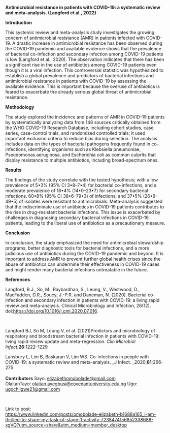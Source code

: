 **Antimicrobial resistance in patients with COVID-19: a systematic review and meta-analysis. (Langford et al., 2022)**

**Introduction**

This systemic review and meta-analysis study investigates the growing concern of antimicrobial resistance (AMR) in patients infected with COVID-19. A drastic increase in antimicrobial resistance has been observed during the COVID-19 pandemic and available evidence shows that the prevalence of bacterial co-infection and secondary infection among COVID-19 patients is low (Langford et al., 2020). The observation indicates that there has been a significant rise in the use of antibiotics among COVID-19 patients even though it is a viral infection. This controversial statistic was hypothesized to establish a global prevalence and predictors of bacterial infections and antimicrobial resistance in patients with COVID-19 by assessing the available evidence. This is important because the overuse of antibiotics is feared to exacerbate the already serious global threat of antimicrobial resistance.

**Methodology**

The study explored the incidence and patterns of AMR in COVID-19 patients by systematically analyzing data from 148 sources critically obtained from the WHO COVID-19 Research Database, including cohort studies, case series, case-control trials, and randomized controlled trials; it used important exclusion criteria to reduce bias during selection. The analysis includes data on the types of bacterial pathogens frequently found in co-infections, identifying organisms such as Klebsiella pneumoniae, Pseudomonas aeruginosa, and Escherichia coli as common culprits that display resistance to multiple antibiotics, including broad-spectrum ones.

**Results**

The findings of the study correlate with the tested hypothesis; with a low prevalence of 5•3% (95% CI 3•8–7•4) for bacterial co-infections, and a moderate prevalence of 18•4% (14•0–23•7) for secondary bacterial infections. 60•8% (95% CI 38•6–79•3) of infections, and 37•5% (26•9–49•5) of isolates were resistant to antimicrobials. Meta-analysis suggested that the indiscriminate use of antibiotics in COVID-19 patients contributes to the rise in drug-resistant bacterial infections. This issue is exacerbated by challenges in diagnosing secondary bacterial infections in COVID-19 patients, leading to the liberal use of antibiotics as a precautionary measure.

**Conclusion**

In conclusion, the study emphasized the need for antimicrobial stewardship programs, better diagnostic tools for bacterial infections, and a more judicious use of antibiotics during the COVID-19 pandemic and beyond. It is important to address AMR to prevent further global health crises since the abuse of antibiotics can undermine their effectiveness in COVID-19 cases and might render many bacterial infections untreatable in the future.

**References**

Langford, B.J., So, M., Raybardhan, S., Leung, V., Westwood, D., MacFadden, D.R., Soucy, J.-P.R. and Daneman, N. (2020). Bacterial co-infection and secondary infection in patients with COVID-19: a living rapid review and meta-analysis. Clinical Microbiology and Infection, 26(12). doi:<https://doi.org/10.1016/j.cmi.2020.07.016>.

 

Langford BJ, So M, Leung V, et al. (2021)Predictors and microbiology of respiratory and bloodstream bacterial infection in patients with COVID-19: living rapid review update and meta-regression. _Clin Microbiol Infect_;**26**:1222–1229

Lansbury L, Lim B, Baskaran V, Lim WS. Co-infections in people with COVID-19: a systematic review and meta-analysis. _J Infect. _2020;**81**:266–275\
\
**Contributors**
Sayo:
<elizabethomobolade@gmail.com>\
OlaitanTayo: <olaitan.ayegbusi@covenantuniversity.edu.ng>
Ugo:
<ugochiigwe21@gmail.com>

 

Link to post:\
<https://www.linkedin.com/posts/omobolade-elizabeth-b1688a165_i-am-thrilled-to-share-my-task-of-stage-1-activity-7238474156852338688-xgVQ?utm_source=share&utm_medium=member_desktop>

 

 
